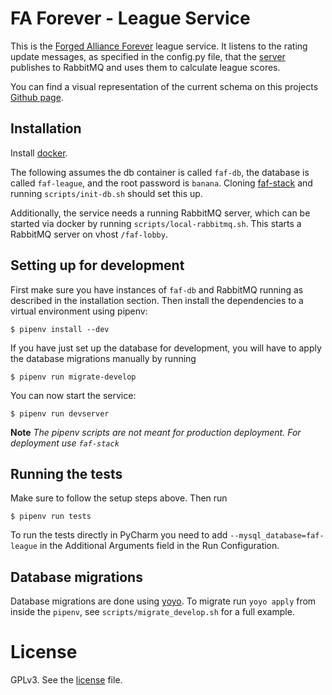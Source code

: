 # FA Forever - League Service

This is the [Forged Alliance Forever](http://www.faforever.com/) league service. It listens to the rating update messages, as specified in the config.py file, that the [server](https://github.com/FAForever/server) publishes to RabbitMQ and uses them to calculate league scores.

You can find a visual representation of the current schema on this projects [Github page](https://faforever.github.io/faf-league-service/relationships.html).

## Installation

Install [docker](https://www.docker.com).

The following assumes the db container is called `faf-db`,
the database is called `faf-league`,
and the root password is `banana`.
Cloning [faf-stack](https://github.com/FAForever/faf-stack)
and running `scripts/init-db.sh` should set this up.


Additionally, the service needs a running RabbitMQ server, which can be started
via docker by running `scripts/local-rabbitmq.sh`.
This starts a RabbitMQ server on vhost `/faf-lobby`.

## Setting up for development

First make sure you have instances of `faf-db` and RabbitMQ running as described in the
installation section. Then install the dependencies to a virtual environment
using pipenv:

    $ pipenv install --dev

If you have just set up the database for development, you will have to apply the
database migrations manually by running

    $ pipenv run migrate-develop

You can now start the service:

    $ pipenv run devserver

**Note** *The pipenv scripts are not meant for production deployment. For
deployment use `faf-stack`*

## Running the tests

Make sure to follow the setup steps above. Then run

    $ pipenv run tests

To run the tests directly in PyCharm you need to add `--mysql_database=faf-league`
in the Additional Arguments field in the Run Configuration.

## Database migrations

Database migrations are done using [yoyo](https://ollycope.com/software/yoyo).
To migrate run `yoyo apply` from inside the `pipenv`,
see `scripts/migrate_develop.sh` for a full example.

# License

GPLv3. See the [license](license.txt) file.
